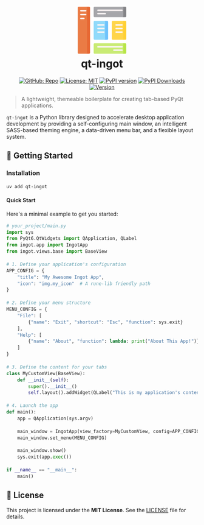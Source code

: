 <h1 align="center">
  <img src="https://raw.githubusercontent.com/Yrrrrrf/qt-ingot/main/resources/img/template.png" alt="qt-ingot Icon" width="128" height="128">
  <div align="center">qt-ingot</div>
</h1>

<div align="center">

[![GitHub: Repo](https://img.shields.io/badge/qt--ingot-58A6FF?&logo=github)](https://github.com/Yrrrrrf/qt-ingot)
[![License: MIT](https://img.shields.io/badge/License-MIT-yellow)](./LICENSE)
[![PyPI version](https://img.shields.io/pypi/v/qt-ingot)](https://pypi.org/project/qt-ingot/)
[![PyPI Downloads](https://img.shields.io/pypi/dm/qt-ingot)](https://pypi.org/project/qt-ingot/)
[![Version](https://img.shields.io/badge/version-0.0.2-blue.svg)](https://github.com/Yrrrrrf/qt-ingot/releases)

</div>

> A lightweight, themeable boilerplate for creating tab-based PyQt applications.

`qt-ingot` is a Python library designed to accelerate desktop application development by providing a self-configuring main window, an intelligent SASS-based theming engine, a data-driven menu bar, and a flexible layout system.

## 🚦 Getting Started

### Installation

```bash
uv add qt-ingot
```

#### Quick Start

Here's a minimal example to get you started:

```python
# your_project/main.py
import sys
from PyQt6.QtWidgets import QApplication, QLabel
from ingot.app import IngotApp
from ingot.views.base import BaseView

# 1. Define your application's configuration
APP_CONFIG = {
    "title": "My Awesome Ingot App",
    "icon": "img.my_icon"  # A rune-lib friendly path
}

# 2. Define your menu structure
MENU_CONFIG = {
    "File": [
        {"name": "Exit", "shortcut": "Esc", "function": sys.exit}
    ],
    "Help": [
        {"name": "About", "function": lambda: print("About This App!")}
    ]
}

# 3. Define the content for your tabs
class MyCustomView(BaseView):
    def __init__(self):
        super().__init__()
        self.layout().addWidget(QLabel("This is my application's content!"))

# 4. Launch the app
def main():
    app = QApplication(sys.argv)
    
    main_window = IngotApp(view_factory=MyCustomView, config=APP_CONFIG)
    main_window.set_menu(MENU_CONFIG)

    main_window.show()
    sys.exit(app.exec())

if __name__ == "__main__":
    main()
```

## 📄 License

This project is licensed under the **MIT License**. See the [LICENSE](./LICENSE) file for details.
